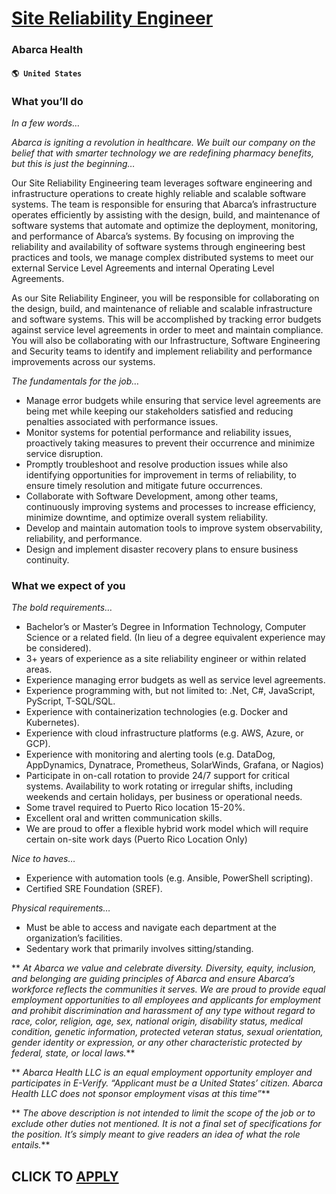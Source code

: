 # [Site Reliability Engineer](https://www.remotewlb.com/apply/site-reliability-engineer-73366)  
### Abarca Health  
#### `🌎 United States`  

### What you’ll do

 _In a few words…_

 _Abarca is igniting a revolution in healthcare. We built our company on the belief that with smarter technology we are redefining pharmacy benefits, but this is just the beginning…_

Our Site Reliability Engineering team leverages software engineering and infrastructure operations to create highly reliable and scalable software systems. The team is responsible for ensuring that Abarca’s infrastructure operates efficiently by assisting with the design, build, and maintenance of software systems that automate and optimize the deployment, monitoring, and performance of Abarca’s systems. By focusing on improving the reliability and availability of software systems through engineering best practices and tools, we manage complex distributed systems to meet our external Service Level Agreements and internal Operating Level Agreements.

As our Site Reliability Engineer, you will be responsible for collaborating on the design, build, and maintenance of reliable and scalable infrastructure and software systems. This will be accomplished by tracking error budgets against service level agreements in order to meet and maintain compliance. You will also be collaborating with our Infrastructure, Software Engineering and Security teams to identify and implement reliability and performance improvements across our systems.

 _The fundamentals for the job…_

  * Manage error budgets while ensuring that service level agreements are being met while keeping our stakeholders satisfied and reducing penalties associated with performance issues.
  * Monitor systems for potential performance and reliability issues, proactively taking measures to prevent their occurrence and minimize service disruption.
  * Promptly troubleshoot and resolve production issues while also identifying opportunities for improvement in terms of reliability, to ensure timely resolution and mitigate future occurrences.
  * Collaborate with Software Development, among other teams, continuously improving systems and processes to increase efficiency, minimize downtime, and optimize overall system reliability.
  * Develop and maintain automation tools to improve system observability, reliability, and performance.
  * Design and implement disaster recovery plans to ensure business continuity.

### What we expect of you

 _The bold requirements…_

  * Bachelor’s or Master’s Degree in Information Technology, Computer Science or a related field. (In lieu of a degree equivalent experience may be considered).
  * 3+ years of experience as a site reliability engineer or within related areas.
  * Experience managing error budgets as well as service level agreements.
  * Experience programming with, but not limited to: .Net, C#, JavaScript, PyScript, T-SQL/SQL.
  * Experience with containerization technologies (e.g. Docker and Kubernetes).
  * Experience with cloud infrastructure platforms (e.g. AWS, Azure, or GCP).
  * Experience with monitoring and alerting tools (e.g. DataDog, AppDynamics, Dynatrace, Prometheus, SolarWinds, Grafana, or Nagios)
  * Participate in on-call rotation to provide 24/7 support for critical systems. Availability to work rotating or irregular shifts, including weekends and certain holidays, per business or operational needs.
  * Some travel required to Puerto Rico location 15-20%.
  * Excellent oral and written communication skills.
  * We are proud to offer a flexible hybrid work model which will require certain on-site work days (Puerto Rico Location Only)

 _Nice to haves…_

  * Experience with automation tools (e.g. Ansible, PowerShell scripting).
  * Certified SRE Foundation (SREF).

 _Physical requirements…_

  * Must be able to access and navigate each department at the organization’s facilities.
  * Sedentary work that primarily involves sitting/standing.

 ** _At Abarca we value and celebrate diversity. Diversity, equity, inclusion, and belonging are guiding principles of Abarca and ensure Abarca’s workforce reflects the communities it serves. We are proud to provide equal employment opportunities to all employees and applicants for employment and prohibit discrimination and harassment of any type without regard to race, color, religion, age, sex, national origin, disability status, medical condition, genetic information, protected veteran status, sexual orientation, gender identity or expression, or any other characteristic protected by federal, state, or local laws._**

 ** _Abarca Health LLC is an equal employment opportunity employer and participates in E-Verify. “Applicant must be a United States’ citizen. Abarca Health LLC does not sponsor employment visas at this time”_**

 ** _The above description is not intended to limit the scope of the job or to exclude other duties not mentioned. It is not a final set of specifications for the position. It’s simply meant to give readers an idea of what the role entails._**

  
## CLICK TO [APPLY](https://www.remotewlb.com/apply/site-reliability-engineer-73366)

